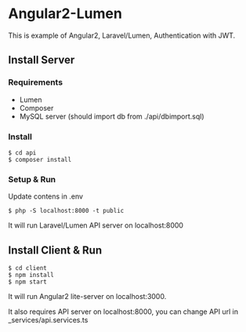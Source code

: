 # Angular2-Lumen
This is example of Angular2, Laravel/Lumen, Authentication with JWT.

## Install Server

### Requirements

  - Lumen
  - Composer
  - MySQL server (should import db from ./api/dbimport.sql)

### Install

    $ cd api
    $ composer install

### Setup & Run

Update contens in .env 

    $ php -S localhost:8000 -t public

It will run Laravel/Lumen API server on localhost:8000

## Install Client & Run

    $ cd client
    $ npm install
    $ npm start

It will run Angular2 lite-server on localhost:3000.

It also requires API server on localhost:8000, you can change API url in _services/api.services.ts

